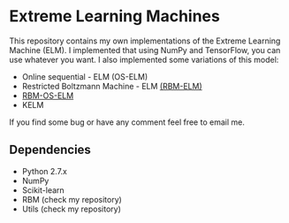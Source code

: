 # Extreme Learning Machines

This repository contains my own implementations of the Extreme Learning Machine (ELM). I implemented that using NumPy and TensorFlow, you can use whatever you want.
I also implemented some variations of this model:
* Online sequential - ELM (OS-ELM)
* Restricted Boltzmann Machine - ELM [(RBM-ELM)](http://www.sciencedirect.com/science/article/pii/S0957417417308102)
* [RBM-OS-ELM](https://www.dropbox.com/s/ntpeue5xkblydx6/PID5317513.pdf?dl=0)
* KELM

If you find some bug or have any comment feel free to email me.


## Dependencies
* Python 2.7.x
* NumPy
* Scikit-learn
* RBM (check my repository)
* Utils (check my repository)
